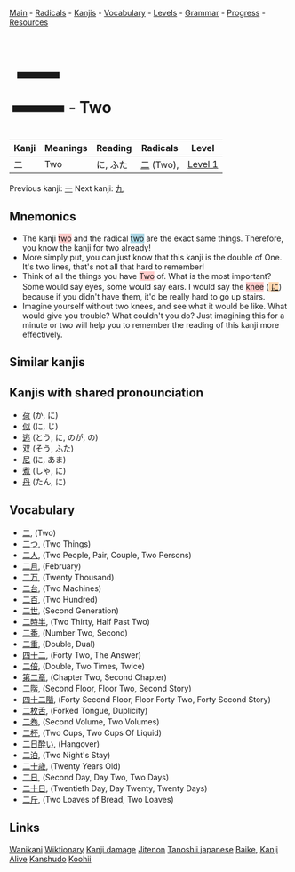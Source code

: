 <style> bigfont {font-size: 100px}</style>
[Main](../README.md) -
[Radicals](../radicals.md) -
[Kanjis](../kanjis.md) -
[Vocabulary](../vocabulary.md) -
[Levels](../levels.md) -
[Grammar](../grammar.md) - 
[Progress](../progress.md) -
[Resources](../resources.md)
# <bigfont> 二</bigfont> - Two 

| Kanji | Meanings | Reading | Radicals | Level |
| --- | --- | --- | --- | --- |
| 二 | Two | に, ふた | [二](../radicals/二.md) (Two),  | [Level 1](../levels/wk_level1.md) |

Previous kanji: [一](一.md) Next kanji: [九](九.md) 

## Mnemonics
 * The kanji <span style="background-color:#ffcccb"> two</span> and the radical <span style="background-color:#ADD8E6"> two</span> are the exact same things. Therefore, you know the kanji for two already!
* More simply put, you can just know that this kanji is the double of One. It's two lines, that's not all that hard to remember!
* Think of all the things you have <span style="background-color:#ffcccb"> Two</span> of. What is the most important? Some would say eyes, some would say ears. I would say the <span style="background-color:#ffcccb"> knee</span> (<span style="background-color:#fed8b1"> [に](https://jisho.org/search/に)</span>) because if you didn't have them, it'd be really hard to go up stairs.
* Imagine yourself without two knees, and see what it would be like. What would give you trouble? What couldn't you do? Just imagining this for a minute or two will help you to remember the reading of this kanji more effectively.


## Similar kanjis
 


## Kanjis with shared pronounciation
 * [荷](荷.md) (か, に)
* [似](似.md) (に, じ)
* [逃](逃.md) (とう, に, のが, の)
* [双](双.md) (そう, ふた)
* [尼](尼.md) (に, あま)
* [煮](煮.md) (しゃ, に)
* [丹](丹.md) (たん, に)



## Vocabulary
 * [二](../vocabulary/二.md), (Two)
* [二つ](../vocabulary/二.md), (Two Things)
* [二人](../vocabulary/二.md), (Two People, Pair, Couple, Two Persons)
* [二月](../vocabulary/二.md), (February)
* [二万](../vocabulary/二.md), (Twenty Thousand)
* [二台](../vocabulary/二.md), (Two Machines)
* [二百](../vocabulary/二.md), (Two Hundred)
* [二世](../vocabulary/二.md), (Second Generation)
* [二時半](../vocabulary/二.md), (Two Thirty, Half Past Two)
* [二番](../vocabulary/二.md), (Number Two, Second)
* [二重](../vocabulary/二.md), (Double, Dual)
* [四十二](../vocabulary/二.md), (Forty Two, The Answer)
* [二倍](../vocabulary/二.md), (Double, Two Times, Twice)
* [第二章](../vocabulary/二.md), (Chapter Two, Second Chapter)
* [二階](../vocabulary/二.md), (Second Floor, Floor Two, Second Story)
* [四十二階](../vocabulary/二.md), (Forty Second Floor, Floor Forty Two, Forty Second Story)
* [二枚舌](../vocabulary/二.md), (Forked Tongue, Duplicity)
* [二巻](../vocabulary/二.md), (Second Volume, Two Volumes)
* [二杯](../vocabulary/二.md), (Two Cups, Two Cups Of Liquid)
* [二日酔い](../vocabulary/二.md), (Hangover)
* [二泊](../vocabulary/二.md), (Two Night's Stay)
* [二十歳](../vocabulary/二.md), (Twenty Years Old)
* [二日](../vocabulary/二.md), (Second Day, Day Two, Two Days)
* [二十日](../vocabulary/二.md), (Twentieth Day, Day Twenty, Twenty Days)
* [二斤](../vocabulary/二.md), (Two Loaves of Bread, Two Loaves)




## Links 


[Wanikani](https://www.wanikani.com/kanji/二)
[Wiktionary](https://en.wiktionary.org/wiki/二)
[Kanji damage](http://www.kanjidamage.com/kanji/search?utf8=✓&q=二)
[Jitenon](https://jitenon.com/kanji/二)
[Tanoshii japanese](https://www.tanoshiijapanese.com/dictionary/kanji.cfm?k=二)
[Baike](https://baike.baidu.com/item/二),
[Kanji Alive](https://app.kanjialive.com/二)
[Kanshudo](https://www.kanshudo.com/searchmn?q=二)
[Koohii](https://kanji.koohii.com/study/kanji/二)
